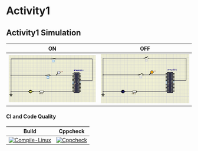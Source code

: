# Activity1

## Activity1 Simulation

|ON|OFF|
|:--:|:--:|
|![ON](simulation/LEDActuatorON.PNG)|![OFF](simulation/LEDActuatorOff.PNG)|

#### CI and Code Quality

|Build|Cppcheck|
|:--:|:--:|
|[![Compile-Linux](https://github.com/somyagupta-2910/LTTS_Activity1_256203/actions/workflows/Compile.yml/badge.svg)](https://github.com/somyagupta-2910/LTTS_Activity1_256203/actions/workflows/Compile.yml)|[![Cppcheck](https://github.com/somyagupta-2910/LTTS_Activity1_256203/actions/workflows/CodeQuality.yml/badge.svg)](https://github.com/somyagupta-2910/LTTS_Activity1_256203/actions/workflows/CodeQuality.yml)|
